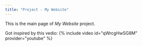 ```yaml
---
title: "Project - My Website"
---
```


This is the main page of *My Website* project.

Got inspired by this vedio:
{% include video id="qWrcgHwSG8M" provider="youtube" %}